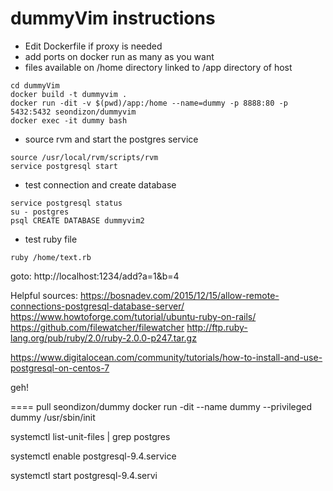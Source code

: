 # dummyVim instructions
- Edit Dockerfile if proxy is needed
- add ports on docker run as many as you want
- files available on /home directory linked to /app directory of host
```
cd dummyVim
docker build -t dummyvim .
docker run -dit -v $(pwd)/app:/home --name=dummy -p 8888:80 -p 5432:5432 seondizon/dummyvim
docker exec -it dummy bash
```
- source rvm and start the postgres service
```
source /usr/local/rvm/scripts/rvm
service postgresql start
```
- test connection and create database
```
service postgresql status
su - postgres
psql CREATE DATABASE dummyvim2
```
- test ruby file
```
ruby /home/text.rb
```
goto: http://localhost:1234/add?a=1&b=4


Helpful sources:
https://bosnadev.com/2015/12/15/allow-remote-connections-postgresql-database-server/
https://www.howtoforge.com/tutorial/ubuntu-ruby-on-rails/
https://github.com/filewatcher/filewatcher
http://ftp.ruby-lang.org/pub/ruby/2.0/ruby-2.0.0-p247.tar.gz

https://www.digitalocean.com/community/tutorials/how-to-install-and-use-postgresql-on-centos-7

geh!


==== 
pull seondizon/dummy
docker run -dit --name dummy --privileged dummy /usr/sbin/init


systemctl list-unit-files | grep postgres

systemctl enable postgresql-9.4.service

systemctl start postgresql-9.4.servi


